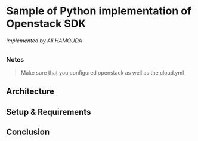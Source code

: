 # Sample of Python implementation of Openstack SDK
###### Implemented by Ali HAMOUDA


### Notes

> Make sure that you configured openstack as well as the cloud.yml


## Architecture

## Setup & Requirements

## Conclusion
